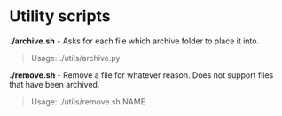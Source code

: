 # Utility scripts

**./archive.sh** - Asks for each file which archive folder to place it into.

> Usage: ./utils/archive.py

**./remove.sh** - Remove a file for whatever reason. Does not support files that have been archived.

> Usage: ./utils/remove.sh NAME
